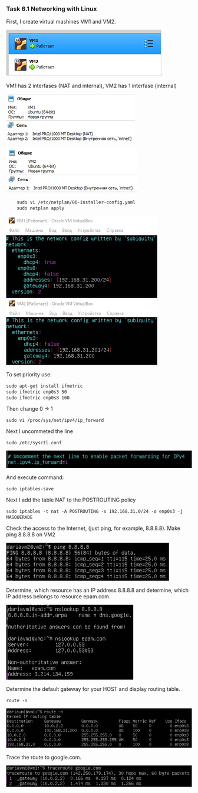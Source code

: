 ### Task 6.1 Networking with Linux


First, I create virtual mashines VM1 and VM2.
</p><img src="https://github.com/Ponomarenko-Daria/DevOps_online_Avdeevka_2021Q4/blob/master/m6/task6.1/Screenshots6.1/1.1.jpg"></p>
VM1 has 2 interfases (NAT and internal), VM2 has 1 interfase (internal)
</p><img src="https://github.com/Ponomarenko-Daria/DevOps_online_Avdeevka_2021Q4/blob/master/m6/task6.1/Screenshots6.1/1.2.jpg"></p>
<img src="https://github.com/Ponomarenko-Daria/DevOps_online_Avdeevka_2021Q4/blob/master/m6/task6.1/Screenshots6.1/1.3.jpg"></p>

        sudo vi /etc/netplan/00-installer-config.yaml
        sudo netplan apply
        
</p><img src="https://github.com/Ponomarenko-Daria/DevOps_online_Avdeevka_2021Q4/blob/master/m6/task6.1/Screenshots6.1/1.4.jpg"><p>        

To set priority use:

    sudo apt-get install ifmetric
    sudo ifmetric enp0s3 50
    sudo ifmetric enp0s8 100

Then change 0 -> 1

    sudo vi /proc/sys/net/ipv4/ip_forward


Next I uncommeted the line

    sudo /etc/sysctl.conf

</p><img src="https://github.com/Ponomarenko-Daria/DevOps_online_Avdeevka_2021Q4/blob/master/m6/task6.1/Screenshots6.1/1.5.jpg"></p>

And execute command:

    sudo iptables-save

Next I add the table NAT to the POSTROUTING policy

    sudo iptables -t nat -A POSTROUTING -s 192.168.31.0/24 -o enp0s3 -j MASQUERADE

Check the access to the Internet, (just ping, for example, 8.8.8.8).
Make ping 8.8.8.8 on VM2
</p><img src="https://github.com/Ponomarenko-Daria/DevOps_online_Avdeevka_2021Q4/blob/master/m6/task6.1/Screenshots6.1/1.6.jpg"></p>

Determine, which resource has an IP address 8.8.8.8 and determine, which IP address belongs to resource epam.com.

</p><img src="https://github.com/Ponomarenko-Daria/DevOps_online_Avdeevka_2021Q4/blob/master/m6/task6.1/Screenshots6.1/1.7.jpg"></p>

Determine the default gateway for your HOST and display routing table.

    route -n

</p><img src="https://github.com/Ponomarenko-Daria/DevOps_online_Avdeevka_2021Q4/blob/master/m6/task6.1/Screenshots6.1/1.8.jpg"></p>

Trace the route to google.com.

</p><img src="https://github.com/Ponomarenko-Daria/DevOps_online_Avdeevka_2021Q4/blob/master/m6/task6.1/Screenshots6.1/1.9.jpg"></p>
